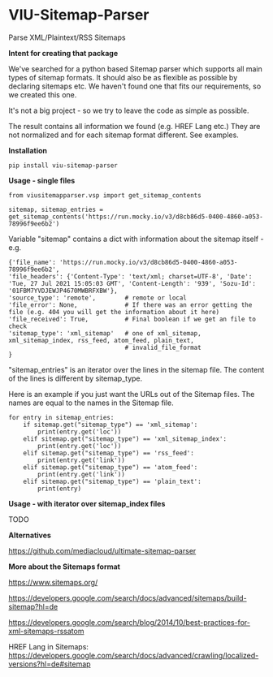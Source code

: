 # VIU-Sitemap-Parser
Parse XML/Plaintext/RSS Sitemaps

**Intent for creating that package**

We've searched for a python based Sitemap parser which supports all main types of sitemap formats. It should also be as flexible as possible by declaring sitemaps etc.
We haven't found one that fits our requirements, so we created this one.

It's not a big project - so we try to leave the code as simple as possible.

The result contains all information we found (e.g. HREF Lang etc.) They are not normalized and for each sitemap format different. See examples.

**Installation**

`pip install viu-sitemap-parser`

**Usage - single files**
```
from viusitemapparser.vsp import get_sitemap_contents

sitemap, sitemap_entries = get_sitemap_contents('https://run.mocky.io/v3/d8cb86d5-0400-4860-a053-78996f9ee6b2')
```


Variable "sitemap" contains a dict with information about the sitemap itself - e.g.
```
{'file_name': 'https://run.mocky.io/v3/d8cb86d5-0400-4860-a053-78996f9ee6b2', 
'file_headers': {'Content-Type': 'text/xml; charset=UTF-8', 'Date': 'Tue, 27 Jul 2021 15:05:03 GMT', 'Content-Length': '939', 'Sozu-Id': '01FBM7YVDJEWJP4670MWBRFXBW'}, 
'source_type': 'remote',        # remote or local 
'file_error': None,             # If there was an error getting the file (e.g. 404 you will get the information about it here)
'file_received': True,          # Final boolean if we get an file to check
'sitemap_type': 'xml_sitemap'   # one of xml_sitemap, xml_sitemap_index, rss_feed, atom_feed, plain_text,
                                # invalid_file_format 
}
```


"sitemap_entries" is an iterator over the lines in the sitemap file.
The content of the lines is different by sitemap_type. 

Here is an example if you just want the URLs out of the Sitemap files.
The names are equal to the names in the Sitemap file.

```
for entry in sitemap_entries:
    if sitemap.get("sitemap_type") == 'xml_sitemap':
        print(entry.get('loc'))
    elif sitemap.get("sitemap_type") == 'xml_sitemap_index':
        print(entry.get('loc'))
    elif sitemap.get("sitemap_type") == 'rss_feed':
        print(entry.get('link'))
    elif sitemap.get("sitemap_type") == 'atom_feed':
        print(entry.get('link'))
    elif sitemap.get("sitemap_type") == 'plain_text':
        print(entry)
```


**Usage - with iterator over sitemap_index files**

TODO

**Alternatives**

https://github.com/mediacloud/ultimate-sitemap-parser

**More about the Sitemaps format**

https://www.sitemaps.org/

https://developers.google.com/search/docs/advanced/sitemaps/build-sitemap?hl=de

https://developers.google.com/search/blog/2014/10/best-practices-for-xml-sitemaps-rssatom

HREF Lang in Sitemaps: https://developers.google.com/search/docs/advanced/crawling/localized-versions?hl=de#sitemap

